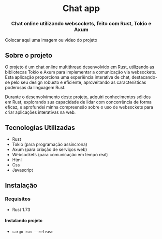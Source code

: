 <h1 align="center">Chat app</h1>

<h3 align="center">Chat online utilizando websockets, feito com Rust, Tokio e Axum</h3>

Colocar aqui uma imagem ou video do projeto

## Sobre o projeto
O projeto é um chat online multithread desenvolvido em Rust, utilizando as bibliotecas Tokio e Axum para implementar a comunicação via websockets. Esta aplicação proporciona uma experiência interativa de chat, destacando-se pelo seu design robusto e eficiente, aproveitando as características poderosas da linguagem Rust. 

Durante o desenvolvimento deste projeto, adquiri conhecimentos sólidos em Rust, explorando sua capacidade de lidar com concorrência de forma eficaz, e aprofundei minha compreensão sobre o uso de websockets para criar aplicações interativas na web.

## Tecnologias Utilizadas
- Rust
- Tokio (para programação assíncrona)
- Axum (para criação de serviços web)
- Websockets (para comunicação em tempo real)
- Html
- Css
- Javascript

## Instalação

### Requisitos
- Rust 1.73
  
#### Instalando projeto
- <code>cargo run --release</code>



